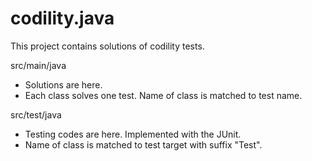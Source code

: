 # codility.java

This project contains solutions of codility tests.

src/main/java
- Solutions are here.
- Each class solves one test. Name of class is matched to test name.


src/test/java
- Testing codes are here. Implemented with the JUnit.
- Name of class is matched to test target with suffix "Test".
